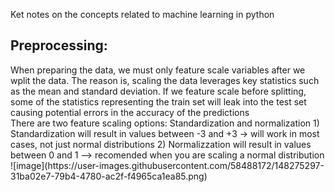 Ket notes on the concepts related to machine learning in python



<h2>Preprocessing:</h2>
When preparing the data, we must only feature scale variables after we wplit the data. The reason is, scaling the data leverages key statistics such as the mean and standard deviation. If we feature scale before splitting, some of the statistics representing the train set will leak into the test set causing potential errors in the accuracy of the predictions
<br>
There are two feature scaling options: Standardization and normalization
1) Standardization will result in values between -3 and +3 -> will work in most cases, not just normal distributions
2) Normalizzation will result in values between 0 and 1 --> recomended when you are scaling a normal distribution
![image](https://user-images.githubusercontent.com/58488172/148275297-31ba02e7-79b4-4780-ac2f-f4965ca1ea85.png)


